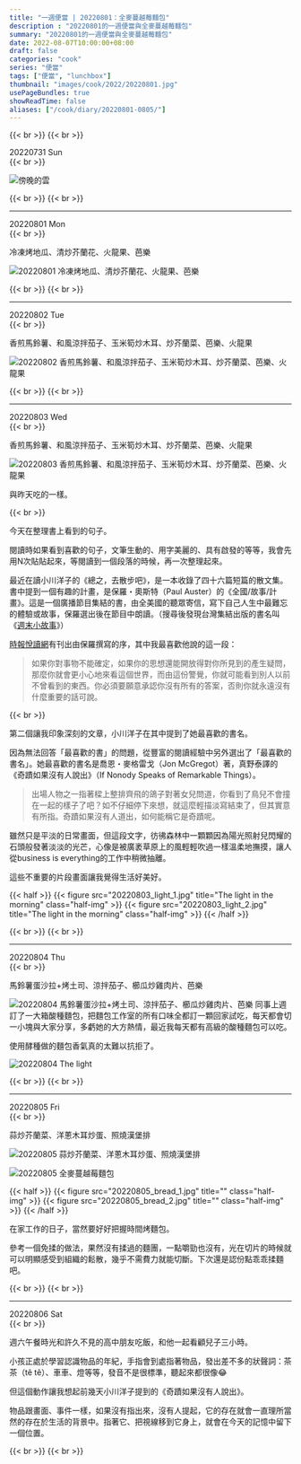 ```yaml
---
title: "一週便當 | 20220801：全麥蔓越莓麵包"
description : "20220801的一週便當與全麥蔓越莓麵包"
summary: "20220801的一週便當與全麥蔓越莓麵包"
date: 2022-08-07T10:00:00+08:00
draft: false
categories: "cook"
series: "便當"
tags: ["便當", "lunchbox"]
thumbnail: "images/cook/2022/20220801.jpg"
usePageBundles: true
showReadTime: false
aliases: ["/cook/diary/20220801-0805/"]
---
```


{{< br >}}
{{< br >}}
<div class="border-item"><span>20220731 Sun</span></div>
{{< br >}}

![傍晚的雲](20220731_light_1.jpg)

{{< br >}}
{{< br >}}

---

<div class="border-item"><span>20220801 Mon</span></div>
{{< br >}}

冷凍烤地瓜、清炒芥蘭花、火龍果、芭樂

![20220801 冷凍烤地瓜、清炒芥蘭花、火龍果、芭樂](20220801_bento_1.jpg)

{{< br >}}
{{< br >}}

---

<div class="border-item"><span>20220802 Tue</span></div>
{{< br >}}

香煎馬鈴薯、和風涼拌茄子、玉米筍炒木耳、炒芥蘭菜、芭樂、火龍果

![20220802 香煎馬鈴薯、和風涼拌茄子、玉米筍炒木耳、炒芥蘭菜、芭樂、火龍果](20220802_bento_1.jpg)

{{< br >}}
{{< br >}}

---

<div class="border-item"><span>20220803 Wed</span></div>
{{< br >}}

香煎馬鈴薯、和風涼拌茄子、玉米筍炒木耳、炒芥蘭菜、芭樂、火龍果

![20220803 香煎馬鈴薯、和風涼拌茄子、玉米筍炒木耳、炒芥蘭菜、芭樂、火龍果](20220803_bento_1.jpg)

與昨天吃的一樣。

{{< br >}}

今天在整理書上看到的句子。

閱讀時如果看到喜歡的句子，文筆生動的、用字美麗的、具有啟發的等等，我會先用N次貼貼起來，等閱讀到一個段落的時候，再一次整理起來。

最近在讀小川洋子的《總之，去散步吧》，是一本收錄了四十六篇短篇的散文集。書中提到一個有趣的計畫，是保羅・奧斯特（Paul Auster）的《全國/故事/計畫》。這是一個廣播節目集結的書，由全美國的聽眾寄信，寫下自己人生中最難忘的體驗或故事，保羅選出後在節目中朗讀。（搜尋後發現台灣集結出版的書名叫《[週末小故事](https://www.books.com.tw/products/0010198412?sloc=main)》）

[時報悅讀網](http://www.readingtimes.com.tw/ReadingTimes/ProductPage.aspx?gp=productdetail&cid=rtai(SellItems)&id=AI0070&p=excerpt&exid=30231)有刊出由保羅撰寫的序，其中我最喜歡他說的這一段：

> 如果你對事物不能確定，如果你的思想還能開放得對你所見到的產生疑問，那麼你就會更小心地來看這個世界，而由這份警覺，你就可能看到別人以前不曾看到的東西。你必須要願意承認你沒有所有的答案，否則你就永遠沒有什麼重要的話可說。

{{< br >}}

第二個讓我印象深刻的文章，小川洋子在其中提到了她最喜歡的書名。

因為無法回答「最喜歡的書」的問題，從豐富的閱讀經驗中另外選出了「最喜歡的書名」。她最喜歡的書名是喬恩・麥格雷戈（Jon McGregot）著，真野泰譯的《奇蹟如果沒有人說出》（If Nonody Speaks of Remarkable Things）。

> 出場人物之一指著樑上整排齊飛的鴿子對著女兒問道，你看到了鳥兒不會撞在一起的樣子了吧？如不仔細停下來想，就這麼輕描淡寫結束了，但其實意有所指。奇蹟如果沒有人道出，如何能稱它是奇蹟呢。

雖然只是平淡的日常畫面，但這段文字，彷彿森林中一顆顆因為陽光照射兒閃耀的石頭般發著淡淡的光芒，心像是被廣袤草原上的風輕輕吹過一樣溫柔地撫摸，讓人從business is everything的工作中稍微抽離。

這些不重要的片段畫面讓我覺得生活好美好。

{{< half >}}
{{< figure src="20220803_light_1.jpg" title="The light in the morning" class="half-img" >}}
{{< figure src="20220803_light_2.jpg" title="The light in the morning" class="half-img" >}}
{{< /half >}}

{{< br >}}
{{< br >}}

---

<div class="border-item"><span>20220804 Thu</span></div>
{{< br >}}

馬鈴薯蛋沙拉+烤土司、涼拌茄子、櫛瓜炒雞肉片、芭樂

![20220804 馬鈴薯蛋沙拉+烤土司、涼拌茄子、櫛瓜炒雞肉片、芭樂](20220804_bento_1.jpg)
同事上週訂了一大箱酸種麵包，把麵包工作室的所有口味全都訂一顆回家試吃，每天都會切一小塊與大家分享，多虧她的大方熱情，最近我每天都有高級的酸種麵包可以吃。

使用酵種做的麵包香氣真的太難以抗拒了。

![20220804 The light](20220804_light_1.jpg)

{{< br >}}
{{< br >}}

---

<div class="border-item"><span>20220805 Fri</span></div>
{{< br >}}

蒜炒芥蘭菜、洋蔥木耳炒蛋、照燒漢堡排

![20220805 蒜炒芥蘭菜、洋蔥木耳炒蛋、照燒漢堡排](20220805_bento_1.jpg)

![20220805 全麥蔓越莓麵包](20220805_bread_3.jpg)

{{< half >}}
{{< figure src="20220805_bread_1.jpg" title="" class="half-img" >}}
{{< figure src="20220805_bread_2.jpg" title="" class="half-img" >}}
{{< /half >}}

在家工作的日子，當然要好好把握時間烤麵包。

參考一個免揉的做法，果然沒有揉過的麵團，一點嚼勁也沒有，光在切片的時候就可以明顯感受到組織的鬆散，幾乎不需費力就能切斷。下次還是認份點乖乖揉麵吧。

{{< br >}}
{{< br >}}

---

<div class="border-item"><span>20220806 Sat</span></div>
{{< br >}}

週六午餐時光和許久不見的高中朋友吃飯，和他一起看顧兒子三小時。

小孩正處於學習認識物品的年紀，手指會到處指著物品，發出差不多的狀聲詞：茶茶（tê tê）、車車、燈等等，發音不是很標準，聽起來都很像😂

但這個動作讓我想起前幾天小川洋子提到的《奇蹟如果沒有人說出》。

物品跟畫面、事件一樣，如果沒有指出來，沒有人提起，它的存在就會一直理所當然的存在於生活的背景中。指著它、把視線移到它身上，就會在今天的記憶中留下一個位置。

{{< br >}}
{{< br >}}
